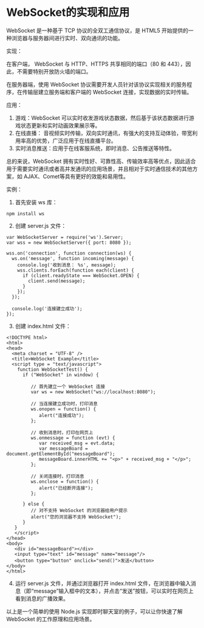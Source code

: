 # WebSocket的实现和应用

WebSocket 是一种基于 TCP 协议的全双工通信协议，是 HTML5 开始提供的一种浏览器与服务器间进行实时、双向通讯的功能。

实现：

在客户端， WebSocket 与 HTTP、HTTPS 共享相同的端口（80 和 443），因此，不需要特别开放防火墙的端口。

在服务器端，使用 WebSocket 协议需要开发人员针对该协议实现相关的服务程序，在传输层建立服务端和客户端的 WebSocket 连接，实现数据的实时传输。

应用：

1. 游戏：WebSocket 可以实时收发游戏状态数据，然后基于该状态数据进行游戏状态更新和实时动画效果展示等。
2. 在线直播： 音视频实时传输，双向实时通讯，有强大的支持互动体验，带宽利用率高的优势，广泛应用于在线直播平台。
3. 实时消息推送：应用于在线客服系统，即时消息、公告推送等特性。

总的来说，WebSocket 拥有实时性好、可靠性高、传输效率高等优点，因此适合用于需要实时通讯或者高并发通讯的应用场景，并且相对于实时通信技术的其他方案，如 AJAX、Comet等具有更好的效能和易用性。



实例：

1. 首先安装 ws 库：

```
npm install ws
```

2. 创建 server.js 文件：

```
var WebSocketServer = require('ws').Server;
var wss = new WebSocketServer({ port: 8080 });

wss.on('connection', function connection(ws) {
  ws.on('message', function incoming(message) {
    console.log('收到消息： %s', message);
    wss.clients.forEach(function each(client) {
      if (client.readyState === WebSocket.OPEN) {
        client.send(message);
      }
    });
  });

  console.log('连接建立成功');
});
```

3. 创建 index.html 文件：

```
<!DOCTYPE html>
<html>
<head>
  <meta charset = "UTF-8" />
  <title>WebSocket Example</title>
  <script type = "text/javascript">
    function WebSocketTest() {
      if ("WebSocket" in window) {
 
         // 首先建立一个 WebSocket 连接
         var ws = new WebSocket("ws://localhost:8080");
			
         // 当连接建立成功时，打印消息
         ws.onopen = function() {
            alert("连接成功");
         };
			
         // 收到消息时，打印在网页上
         ws.onmessage = function (evt) { 
            var received_msg = evt.data;
            var messageBoard = document.getElementById("messageBoard");
            messageBoard.innerHTML += "<p>" + received_msg + "</p>";
         };
			
         // 关闭连接时，打印消息
         ws.onclose = function() { 
            alert("已经断开连接"); 
         };
			
      } else {
         // 对不支持 WebSocket 的浏览器给用户提示
         alert("您的浏览器不支持 WebSocket");
      }
   }
   </script>
</head>
<body>
   <div id="messageBoard"></div>
   <input type="text" id="message" name="message"/>
   <button type="button" onclick="send()">发送</button>
</body>
</html>
```

4. 运行 server.js 文件，并通过浏览器打开 index.html 文件，在浏览器中输入消息（即“message”输入框中的文本），并点击“发送”按钮，可以实时在网页上看到消息的广播效果。

以上是一个简单的使用 Node.js 实现即时聊天室的例子，可以让你快速了解 WebSocket 的工作原理和应用场景。
